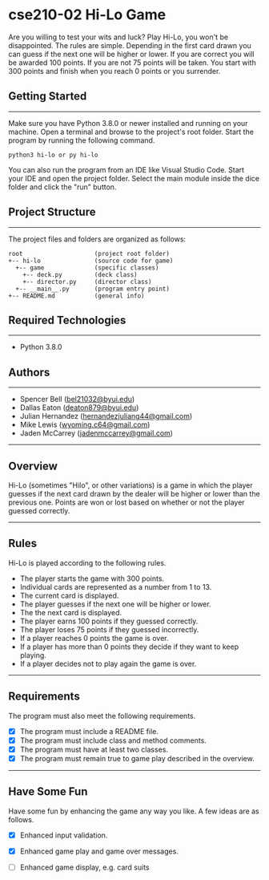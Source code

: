 # cse210-02 Hi-Lo Game

Are you willing to test your wits and luck? Play Hi-Lo, you won't be disappointed. The rules are simple. Depending in
the first card drawn you can guess if the next one will be higher or lower. If you are correct you will be awarded 100 points.
If you are not 75 points will be taken. You start with 300 points and finish when you reach 0 points or you surrender.

## Getting Started
---
Make sure you have Python 3.8.0 or newer installed and running on your machine. Open a terminal and 
browse to the project's root folder. Start the program by running the following command.
```
python3 hi-lo or py hi-lo
```
You can also run the program from an IDE like Visual Studio Code. Start your IDE and open the 
project folder. Select the main module inside the dice folder and click the "run" button.

## Project Structure
---
The project files and folders are organized as follows:
```
root                    (project root folder)
+-- hi-lo               (source code for game)
  +-- game              (specific classes)
    +-- deck.py         (deck class)
    +-- director.py     (director class)
  +-- __main__.py       (program entry point)
+-- README.md           (general info)
```

## Required Technologies
---
* Python 3.8.0

## Authors
---
* Spencer Bell (bel21032@byui.edu)
* Dallas Eaton (deaton879@byui.edu)
* Julian Hernandez (hernandezjuliang44@gmail.com)
* Mike Lewis (wyoming.c64@gmail.com)
* Jaden McCarrey (jadenmccarrey@gmail.com)


---
## Overview

Hi-Lo (sometimes "Hilo", or other variations) is a game in which the player guesses if the next card drawn by the dealer will be higher or lower than the previous one. Points are won or lost based on whether or not the player guessed correctly.

---
## Rules

Hi-Lo is played according to the following rules.

- The player starts the game with 300 points.
- Individual cards are represented as a number from 1 to 13.
- The current card is displayed.
- The player guesses if the next one will be higher or lower.
- The the next card is displayed.
- The player earns 100 points if they guessed correctly.
- The player loses 75 points if they guessed incorrectly.
- If a player reaches 0 points the game is over.
- If a player has more than 0 points they decide if they want to keep playing.
- If a player decides not to play again the game is over.

---
## Requirements

The program must also meet the following requirements.

- [x] The program must include a README file.
- [x] The program must include class and method comments.
- [x] The program must have at least two classes.
- [x] The program must remain true to game play described in the overview.

---
## Have Some Fun

Have some fun by enhancing the game any way you like. A few ideas are as follows.

- [x] Enhanced input validation.
- [x] Enhanced game play and game over messages.
- [ ] Enhanced game display, e.g. card suits




